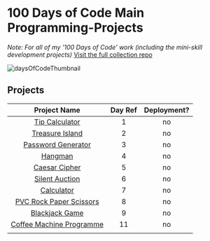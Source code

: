 # 100 Days of Code Main Programming-Projects

_Note: For all of my '100 Days of Code' work (including the mini-skill development projects)_
[Visit the full collection repo](https://github.com/Cams-Plan/Python-Code-Collection)

![daysOfCodeThumbnail](https://github.com/Cams-Plan/Programming-Projects/assets/110306796/c6ad93ed-e898-40f2-828d-058f7adbbaea)

## Projects

| Project Name | Day Ref | Deployment? |
|:---:|:---:|:---:|
| [Tip Calculator](https://github.com/Cams-Plan/Programming-Projects/blob/main/01_Tip_Calculator.py) | 1 | no |
| [Treasure Island](https://github.com/Cams-Plan/Programming-Projects/blob/main/02_Treasure_Island.py) | 2 | no  |
| [Password Generator](https://github.com/Cams-Plan/Programming-Projects/blob/main/03_Password_Generator.py) | 3 | no |
| [Hangman](https://github.com/Cams-Plan/Programming-Projects/blob/main/04_Hangman.py) | 4 | no |
| [Caesar Cipher](https://github.com/Cams-Plan/Programming-Projects/blob/main/05_Caesar_Cipher.py) | 5 | no |
| [Silent Auction](https://github.com/Cams-Plan/Programming-Projects/blob/main/06_Silent_Auction.py) | 6 | no |
| [Calculator](https://github.com/Cams-Plan/Programming-Projects/blob/main/07_Calculator.py) | 7 | no |
| [PVC Rock Paper Scissors](https://github.com/Cams-Plan/Programming-Projects/blob/main/08_pvc_rock_paper_scissors.py) | 8 | no |
| [Blackjack Game](https://github.com/Cams-Plan/Programming-Projects/blob/main/09_blackjack_game.py) | 9 | no |
|  [Coffee Machine Programme](https://github.com/Cams-Plan/Programming-Projects/blob/main/11_coffee_machine_programme_project.py) | 11 | no |
|   |   |   |
